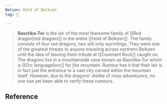 ```yaml
---
Nation: Hold of Belkzen
tag: 🌃

---
```


> **Raschka-Tor** is the lair of the most fearsome family of [[Red dragon|red dragons]] in the entire [[Hold of Belkzen]]. The family consists of four red dragons, two still only wyrmlings. They were one of the greatest threats to anyone traveling across northern Belkzen until the idea of leaving them tribute at [[Covenant Rock]] caught on. The dragons live in a mountainside cave known as Raschka-Tor which is [[Orc language|orc]] for *fire mountain*. Rumour has it that their lair is in fact just the entrance to a vast city carved within the mountain itself. However, due to the dragons' dislike of nosy adventurers, no one has yet been able to verify these rumours.


## Reference







